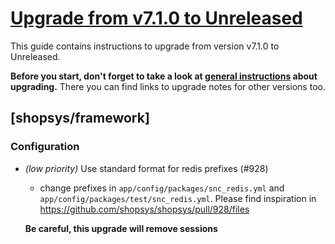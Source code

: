 # [Upgrade from v7.1.0 to Unreleased]

This guide contains instructions to upgrade from version v7.1.0 to Unreleased.

**Before you start, don't forget to take a look at [general instructions](/UPGRADE.md) about upgrading.**
There you can find links to upgrade notes for other versions too.

[Upgrade from v7.1.0 to Unreleased]: https://github.com/shopsys/shopsys/compare/v7.1.0...HEAD

## [shopsys/framework]
### Configuration
 - *(low priority)* Use standard format for redis prefixes (#928)
    - change prefixes in `app/config/packages/snc_redis.yml` and `app/config/packages/test/snc_redis.yml`. Please find inspiration in https://github.com/shopsys/shopsys/pull/928/files

    **Be careful, this upgrade will remove sessions**

